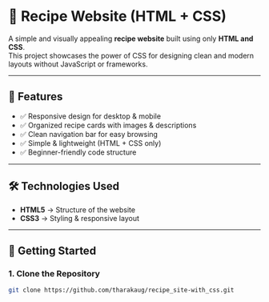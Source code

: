 # 🍲 Recipe Website (HTML + CSS)

A simple and visually appealing **recipe website** built using only **HTML and CSS**.  
This project showcases the power of CSS for designing clean and modern layouts without JavaScript or frameworks.  

---

## 📌 Features
- ✅ Responsive design for desktop & mobile  
- ✅ Organized recipe cards with images & descriptions  
- ✅ Clean navigation bar for easy browsing  
- ✅ Simple & lightweight (HTML + CSS only)  
- ✅ Beginner-friendly code structure  

---

## 🛠️ Technologies Used
- **HTML5** → Structure of the website  
- **CSS3** → Styling & responsive layout  

---

## 🚀 Getting Started

### 1. Clone the Repository
```bash
git clone https://github.com/tharakaug/recipe_site-with_css.git
